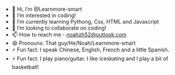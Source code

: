 - 👋 Hi, I’m @Learnmore-smart
- 👀 I’m interested in coding!
- 🌱 I’m currently learning Pythong, Css, HTML and Javascript
- 💞️ I’m looking to collaborate on coding!
- 📫 How to reach me - noahzh52@outlook.com
- 😄 Pronouns: That guy/He/Noah/Learnmore-smart
- ⚡ Fun fact: I speak Chinese, English, French and a little Spanish.
- ⚡ Fun fact: I play piano/guitar. I like iceskating and I play a bit of basketball!

<!---
Learnmore-smart/Learnmore-smart is a ✨ special ✨ repository because its `README.md` (this file) appears on your GitHub profile.
You can click the Preview link to take a look at your changes.
--->
